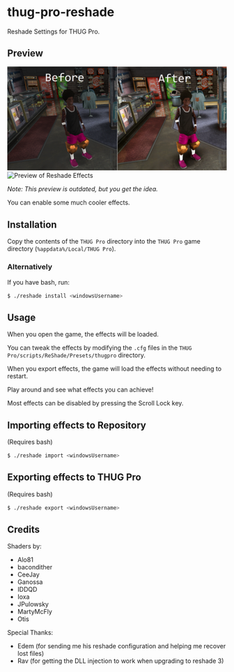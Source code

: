 # thug-pro-reshade

Reshade Settings for THUG Pro.

## Preview

![Before/After Picture](comparison.png)
![Preview of Reshade Effects](preview.png)

_Note: This preview is outdated, but you get the idea._

You can enable some much cooler effects.

## Installation

Copy the contents of the `THUG Pro` directory into the `THUG Pro` game directory (`%appdata%/Local/THUG Pro`).


### Alternatively

If you have bash, run:

```bash
$ ./reshade install <windowsUsername>
```

## Usage

When you open the game, the effects will be loaded.

You can tweak the effects by modifying the `.cfg` files in the `THUG Pro/scripts/ReShade/Presets/thugpro` directory.

When you export effects, the game will load the effects without needing to restart.

Play around and see what effects you can achieve!

Most effects can be disabled by pressing the Scroll Lock key.

## Importing effects to Repository

(Requires bash)

```bash
$ ./reshade import <windowsUsername>
```

## Exporting effects to THUG Pro

(Requires bash)

```bash
$ ./reshade export <windowsUsername>
```

## Credits

Shaders by:
* Alo81
* bacondither
* CeeJay
* Ganossa
* IDDQD
* Ioxa
* JPulowsky
* MartyMcFly
* Otis

Special Thanks:
* Edem (for sending me his reshade configuration and helping me recover lost files)
* Rav (for getting the DLL injection to work when upgrading to reshade 3)
